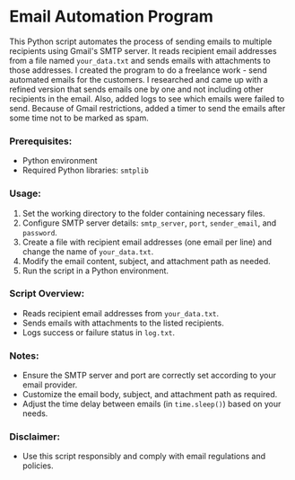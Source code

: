 # Email Automation Program
This Python script automates the process of sending emails to multiple recipients using Gmail's SMTP server. It reads recipient email addresses from a file named `your_data.txt` and sends emails with attachments to those addresses. I created the program to do a freelance work - send automated emails for the customers. I researched and came up with a refined version that sends emails one by one and not including other recipients in the email. Also, added logs to see which emails were failed to send. Because of Gmail restrictions, added a timer to send the emails after some time not to be marked as spam.

### Prerequisites:
- Python environment
- Required Python libraries: `smtplib`

### Usage:
1. Set the working directory to the folder containing necessary files.
2. Configure SMTP server details: `smtp_server`, `port`, `sender_email`, and `password`.
3. Create a file with recipient email addresses (one email per line) and change the name of `your_data.txt`. 
4. Modify the email content, subject, and attachment path as needed.
5. Run the script in a Python environment.

### Script Overview:
- Reads recipient email addresses from `your_data.txt`.
- Sends emails with attachments to the listed recipients.
- Logs success or failure status in `log.txt`.

### Notes:
- Ensure the SMTP server and port are correctly set according to your email provider.
- Customize the email body, subject, and attachment path as required.
- Adjust the time delay between emails (in `time.sleep()`) based on your needs.

### Disclaimer:
- Use this script responsibly and comply with email regulations and policies.
